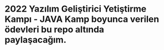 # 2022 Yazılım Geliştirici Yetiştirme Kampı - JAVA Kamp boyunca verilen ödevleri bu repo altında paylaşacağım.
